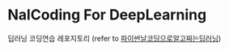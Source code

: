 # NalCoding For DeepLearning
딥러닝 코딩연습 레포지토리 (refer to [파이썬날코딩으로알고짜는딥러닝](https://github.com/konantechnology/academy.alzza))

